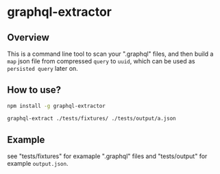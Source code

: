 # graphql-extractor

## Overview

This is a command line tool to scan your ".graphql" files, and then build a `map` json file from compressed `query` to `uuid`, which can be used as `persisted query` later on.

## How to use?

```bash
npm install -g graphql-extractor

graphql-extract ./tests/fixtures/ ./tests/output/a.json
```

## Example

see "tests/fixtures" for examaple ".graphql" files and "tests/output" for example `output.json`.
